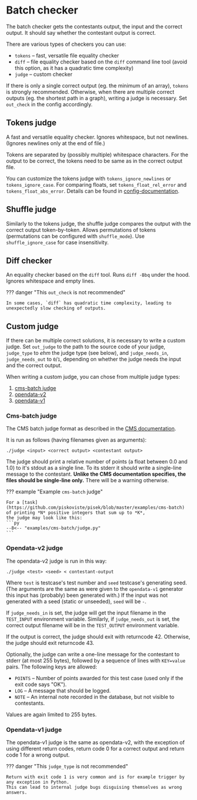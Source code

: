 # Batch checker

The batch checker gets the contestants output, the input and the correct output.
It should say whether the contestant output is correct.

There are various types of checkers you can use:

- `tokens` – fast, versatile file equality checker
- `diff` – file equality checker based on the `diff` command line tool (avoid this option, as it has a quadratic time complexity)
- `judge` – custom checker

If there is only a single correct output (eg. the minimum of an array), `tokens` is strongly recommended.
Otherwise, when there are multiple correct outputs (eg. the shortest path in a graph),
writing a judge is necessary. Set `out_check` in the config accordingly.

## Tokens judge

A fast and versatile equality checker. Ignores whitespace, but not newlines.
(Ignores newlines only at the end of file.)

Tokens are separated by (possibly multiple) whitespace characters.
For the output to be correct, the tokens need to be same as in the correct output file.

You can customize the tokens judge with `tokens_ignore_newlines` or `tokens_ignore_case`.
For comparing floats, set `tokens_float_rel_error` and `tokens_float_abs_error`.
Details can be found in [config-documentation](../config-docs.md).

## Shuffle judge

Similarly to the tokens judge, the shuffle judge compares the output with the correct output token-by-token.
Allows permutations of tokens (permutations can be configured with `shuffle_mode`).
Use `shuffle_ignore_case` for case insensitivity.

## Diff checker

An equality checker based on the `diff` tool. Runs `diff -Bbq` under the hood.
Ignores whitespace and empty lines.

??? danger "This `out_check` is not recommended"

    In some cases, `diff` has quadratic time complexity, leading to unexpectedly slow checking of outputs.

## Custom judge

If there can be multiple correct solutions, it is necessary to write a custom judge.
Set `out_judge` to the path to the source code of your judge, `judge_type` to *ehm* the judge type (see below),
and `judge_needs_in`, `judge_needs_out` to `0`/`1`, depending on whether the judge needs the input and the correct output.

When writing a custom judge, you can chose from multiple judge types: 

1. [cms-batch judge](#cms-batch-judge)
2. [opendata-v2](#opendata-v2-judge)
3. [opendata-v1](#opendata-v1-judge)

### Cms-batch judge

The CMS batch judge format as described in the [CMS documentation](https://cms.readthedocs.io/en/v1.4/Task%20types.html?highlight=Manager#checker).

It is run as follows (having filenames given as arguments):
```
./judge <input> <correct output> <contestant output>
```

The judge should print a relative number of points (a float between 0.0 and 1.0) to it's stdout as a single line.
To its stderr it should write a single-line message to the contestant.
**Unlike the CMS documentation specifies, the files should be single-line only.**
There will be a warning otherwise.

??? example "Example `cms-batch` judge"

	For a [task](https://github.com/piskoviste/pisek/blob/master/examples/cms-batch) of printing *N* positive integers that sum up to *K*,
	the judge may look like this:
    ```py
    --8<-- "examples/cms-batch/judge.py"
    ```

### Opendata-v2 judge

The opendata-v2 judge is run in this way:
```
./judge <test> <seed> < contestant-output
```
Where `test` is testcase's test number and `seed` testcase's generating seed.
(The arguments are the same as were given to the `opendata-v1` generator
this input has (probably) been generated with.)
If the input was not generated with a seed (static or unseeded), `seed` will be `-`.

If `judge_needs_in` is set, the judge will get the input filename in the `TEST_INPUT`
environment variable. Similarly, if `judge_needs_out` is set, the correct output
filename will be in the `TEST_OUTPUT` environment variable.

If the output is correct, the judge should exit with returncode 42.
Otherwise, the judge should exit returncode 43.

Optionally, the judge can write a one-line message for the contestant
to stderr (at most 255 bytes), followed by a sequence of lines with `KEY=value` pairs.
The following keys are allowed:

- `POINTS` – Number of points awarded for this test case (used only if the exit code says "OK").
- `LOG` – A message that should be logged.
- `NOTE` – An internal note recorded in the database, but not visible to contestants.

Values are again limited to 255 bytes.

### Opendata-v1 judge

The opendata-v1 judge is the same as opendata-v2, with the exception of using different
return codes, return code 0 for a correct output and return code 1 for a wrong output.

??? danger "This `judge_type` is not recommended"

    Return with exit code 1 is very common and is for example trigger by any exception in Python.
    This can lead to internal judge bugs disguising themselves as wrong answers. 
